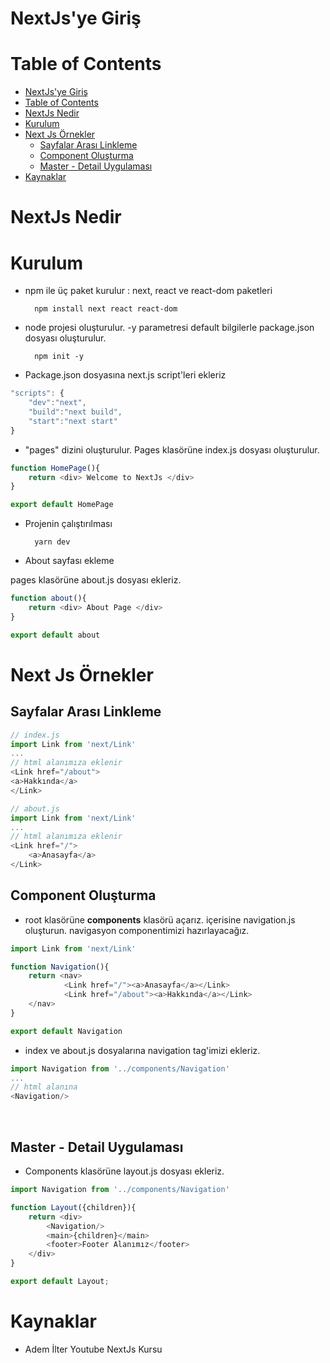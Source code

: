 # NextJs'ye Giriş

# Table of Contents

- [NextJs'ye Giriş](#nextjsye-giri%c5%9f)
- [Table of Contents](#table-of-contents)
- [NextJs Nedir](#nextjs-nedir)
- [Kurulum](#kurulum)
- [Next Js Örnekler](#next-js-%c3%96rnekler)
  - [Sayfalar Arası Linkleme](#sayfalar-aras%c4%b1-linkleme)
  - [Component Oluşturma](#component-olu%c5%9fturma)
  - [Master - Detail Uygulaması](#master---detail-uygulamas%c4%b1)
- [Kaynaklar](#kaynaklar)


# NextJs Nedir

# Kurulum

* npm ile üç paket kurulur : next, react ve react-dom paketleri

        npm install next react react-dom

* node projesi oluşturulur. -y parametresi default bilgilerle package.json dosyası oluşturulur.

        npm init -y

* Package.json dosyasına next.js script'leri ekleriz 

```js
"scripts": {
    "dev":"next",
    "build":"next build",
    "start":"next start"
}
```

* "pages" dizini oluşturulur. Pages klasörüne index.js dosyası oluşturulur.

```js
function HomePage(){
    return <div> Welcome to NextJs </div>
}

export default HomePage
```

* Projenin çalıştırılması

        yarn dev


* About sayfası ekleme

pages klasörüne about.js dosyası ekleriz.

```js
function about(){
    return <div> About Page </div>
}

export default about
```

# Next Js Örnekler

## Sayfalar Arası Linkleme

```js
// index.js
import Link from 'next/Link'
...
// html alanımıza eklenir
<Link href="/about">
<a>Hakkında</a>
</Link>
```

```js
// about.js
import Link from 'next/Link'
...
// html alanımıza eklenir
<Link href="/">
    <a>Anasayfa</a>
</Link>
```

## Component Oluşturma

* root klasörüne **components** klasörü açarız. içerisine navigation.js oluşturun. navigasyon componentimizi hazırlayacağız.

```js
import Link from 'next/Link'

function Navigation(){
    return <nav> 
            <Link href="/"><a>Anasayfa</a></Link>
            <Link href="/about"><a>Hakkında</a></Link>
    </nav>
}

export default Navigation
```

* index ve about.js dosyalarına navigation tag'imizi ekleriz.

```js
import Navigation from '../components/Navigation'
...
// html alanına
<Navigation/>

```

 
## Master - Detail Uygulaması

* Components klasörüne layout.js dosyası ekleriz.

```js
import Navigation from '../components/Navigation'

function Layout({children}){
    return <div>
        <Navigation/>
        <main>{children}</main>
        <footer>Footer Alanımız</footer>
    </div>
}

export default Layout;
```



# Kaynaklar

* Adem İlter Youtube NextJs Kursu









